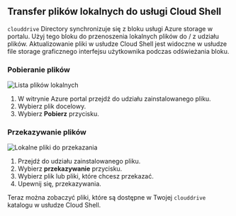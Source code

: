 ## <a name="transfer-local-files-to-cloud-shell"></a>Transfer plików lokalnych do usługi Cloud Shell
`clouddrive` Directory synchronizuje się z bloku usługi Azure storage w portalu. Użyj tego bloku do przenoszenia lokalnych plików do / z udziału plików. Aktualizowanie pliki w usłudze Cloud Shell jest widoczne w usłudze file storage graficznego interfejsu użytkownika podczas odświeżania bloku.

### <a name="download-files"></a>Pobieranie plików

![Lista plików lokalnych](../articles/cloud-shell/media/persisting-shell-storage/download.png)
1. W witrynie Azure portal przejdź do udziału zainstalowanego pliku.
2. Wybierz plik docelowy.
3. Wybierz **Pobierz** przycisku.

### <a name="upload-files"></a>Przekazywanie plików

![Lokalne pliki do przekazania](../articles/cloud-shell/media/persisting-shell-storage/upload.png)
1. Przejdź do udziału zainstalowanego pliku.
2. Wybierz **przekazywanie** przycisku.
3. Wybierz plik lub pliki, które chcesz przekazać.
4. Upewnij się, przekazywania.

Teraz można zobaczyć pliki, które są dostępne w Twojej `clouddrive` katalogu w usłudze Cloud Shell.